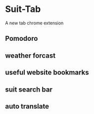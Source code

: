 # Suit-Tab
A new tab chrome extension

## Pomodoro

## weather forcast

## useful website bookmarks

## suit search bar

## auto translate 


